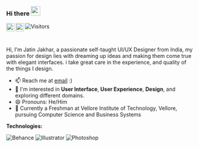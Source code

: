 ### Hi there <img src="https://media.giphy.com/media/hvRJCLFzcasrR4ia7z/giphy.gif" width="25px">

<a href="https://www.instagram.com/_jatiiinn/">
  <img align="left" alt="Jatin's Instagram" width="22px" src="https://raw.githubusercontent.com/hussainweb/hussainweb/main/icons/instagram.png" />
</a>
<a href="https://www.linkedin.com/in/jatin-jakhar-a9b7b4116/">
  <img align="left" alt="Jatin's's LinkedIN" width="22px" src="https://raw.githubusercontent.com/peterthehan/peterthehan/master/assets/linkedin.svg" />
</a>

![Visitors](https://api.visitorbadge.io/api/visitors?path=https%3A%2F%2Fgithub.com%2Fjatiiinn%2Fjatiiinn&labelColor=%23d9e3f0&countColor=%2337d67a&style=flat-square)

<br />

Hi, I'm Jatin Jakhar, a passionate self-taught UI/UX Designer from India, my passion for design lies with dreaming up ideas and making them come true with elegant interfaces. i take great care in the experience, and quality of the things I design.

- 📫 Reach me at [email](mailto:jatinjakhar61@gmail.com) :)
- 💬 I'm interested in **User Interface**, **User Experience**, **Design**, and exploring different domains.
- 😄 Pronouns: He/Him
- 🧠 Currently a Freshman at Vellore Institute of Technology, Vellore, pursuing Computer Science and Business Systems

**Technologies:**

![Behance](https://aleen42.github.io/badges/src/behance.svg)
![Illustrator](https://aleen42.github.io/badges/src/illustrator.svg)
![Photoshop](https://aleen42.github.io/badges/src/photoshop.svg)

